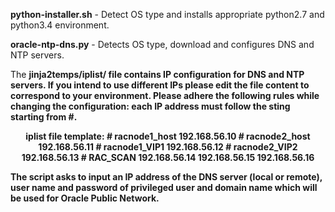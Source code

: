 <b>python-installer.sh</b> - Detect OS type and installs appropriate python2.7 and python3.4 environment.

<b>oracle-ntp-dns.py</b> - Detects OS type, download and configures DNS and NTP servers.

The <b>jinja2temps/iplist/<b> file contains IP configuration for DNS and NTP servers. If you intend to use different IPs please edit the file content to correspond to your environment. Please adhere the following rules while changing the configuration: each IP address must follow the sting starting from <b>#</b>.
<center>iplist file template:
# racnode1_host
<b>192.168.56.10</b>
# racnode2_host
<b>192.168.56.11</b>
# racnode1_VIP1
<b>192.168.56.12</b>
# racnode2_VIP2
<b>192.168.56.13</b>
# RAC_SCAN
<b>192.168.56.14
192.168.56.15
192.168.56.16</b></center>

The script asks to input an IP address of the DNS server (local or remote), user name and password of privileged user and domain name which will be used for Oracle Public Network.
